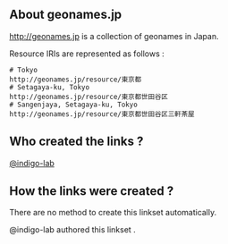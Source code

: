 ## About geonames.jp

<http://geonames.jp> is a collection of geonames in Japan.

Resource IRIs are represented as follows : 

    # Tokyo
    http://geonames.jp/resource/東京都
    # Setagaya-ku, Tokyo
    http://geonames.jp/resource/東京都世田谷区
    # Sangenjaya, Setagaya-ku, Tokyo
    http://geonames.jp/resource/東京都世田谷区三軒茶屋

## Who created the links ?

[@indigo-lab](https://github.com/indigo-lab)

## How the links were created ?

There are no method to create this linkset automatically.

@indigo-lab authored this linkset .







